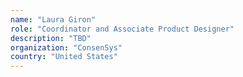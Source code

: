 ```yaml
---
name: "Laura Giron"
role: "Coordinator and Associate Product Designer"
description: "TBD"
organization: "ConsenSys"
country: "United States"
---
```

